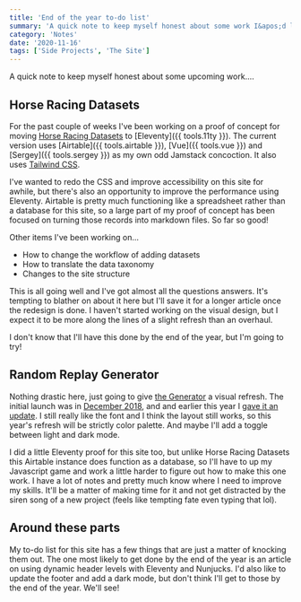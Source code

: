 ```yaml
---
title: 'End of the year to-do list'
summary: 'A quick note to keep myself honest about some work I&apos;d like to get done by the end of the year.'
category: 'Notes'
date: '2020-11-16'
tags: ['Side Projects', 'The Site']
---
```


A quick note to keep myself honest about some upcoming work....

## Horse Racing Datasets
For the past couple of weeks I've been working on a proof of concept for moving [Horse Racing Datasets](http://horseracingdatasets.com) to [Eleventy]({{ tools.11ty }}). The current version uses [Airtable]({{ tools.airtable }}), [Vue]({{ tools.vue }}) and [Sergey]({{ tools.sergey }}) as my own odd Jamstack concoction. It also uses [Tailwind CSS](http://tailwindcss.com).

I've wanted to redo the CSS and improve accessibility on this site for awhile, but there's also an opportunity to improve the performance using Eleventy. Airtable is pretty much functioning like a spreadsheet rather than a database for this site, so a large part of my proof of concept has been focused on turning those records into markdown files. So far so good!

Other items I've been working on...
* How to change the workflow of adding datasets
* How to translate the data taxonomy
* Changes to the site structure

This is all going well and I've got almost all the questions answers. It's tempting to blather on about it here but I'll save it for a longer article once the redesign is done. I haven't started working on the visual design, but I expect it to be more along the lines of a slight refresh than an overhaul.

I don't know that I'll have this done by the end of the year, but I'm going to try!

## Random Replay Generator
Nothing drastic here, just going to give [the Generator](http://replaygenerator.com) a visual refresh. The initial launch was in [December 2018](https://twitter.com/superterrific/status/1075911544435810304), and and earlier this year I [gave it an update](https://twitter.com/superterrific/status/1223416466965508098). I still really like the font and I think the layout still works, so this year's refresh will be strictly color palette. And maybe I'll add a toggle between light and dark mode.

I did a little Eleventy proof for this site too, but unlike Horse Racing Datasets this Airtable instance does function as a database, so I'll have to up my Javascript game and work a little harder to figure out how to make this one work. I have a lot of notes and pretty much know where I need to improve my skills. It'll be a matter of making time for it and not get distracted by the siren song of a new project (feels like tempting fate even typing that lol).

## Around these parts
My to-do list for this site has a few things that are just a matter of knocking them out. The one most likely to get done by the end of the year is an article on using dynamic header levels with Eleventy and Nunjucks. I'd also like to update the footer and add a dark mode, but don't think I'll get to those by the end of the year. We'll see!
